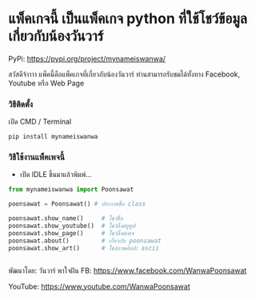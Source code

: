 # แพ็คเกจนี้ เป็นแพ็คเกจ python ที่ใช้โชว์ข้อมูลเกี่ยวกับน้องวันวาร์

PyPi: https://pypi.org/project/mynameiswanwa/

สวัสดีจ้าาาา แพ็คนี้คือแพ็คเกจที่เกี่ยวกับน้องวันวาร์ ท่านสามารถรับชมได้ทั้งทาง Facebook, Youtube หรือ Web Page

### วิธีติดตั้ง

เปิด CMD / Terminal

```python
pip install mynameiswanwa
```

### วิธีใช้งานแพ็คเพจนี้

- เปิด IDLE ขึ้นมาแล้วพิมพ์...

```python
from mynameiswanwa import Poonsawat

poonsawat = Poonsawat() # ประกาศชื่อ class

poonsawat.show_name()     # โชว์ชื่อ
poonsawat.show_youtube()  # โชว์ลิ้งค์ยูทูป	
poonsawat.show_page()     # โชว์ลิ้งค์เพจ
poonsawat.about()         # เกี่ยวกับ poonsawat
poonsawat.show_art()      # โชง์ภาพศิลปะ ascii



```

พัฒนาโดย: วันวาร์ พาใจฝัน
FB: https://www.facebook.com/WanwaPoonsawat

YouTube: https://www.youtube.com/WanwaPoonsawat

